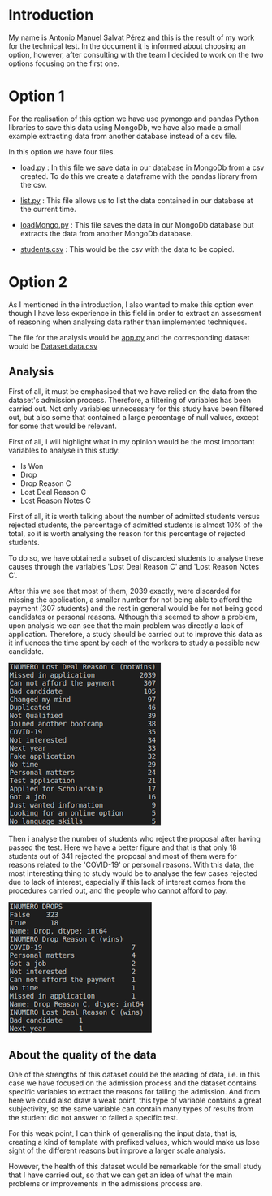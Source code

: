 # Introduction

My name is Antonio Manuel Salvat Pérez and this is the result of my work for the technical test. In the document it is informed about choosing an option, however, after consulting with the team I decided to work on the two options focusing on the first one.

# Option 1

For the realisation of this option we have use pymongo and pandas Python libraries to save this data using MongoDb, we have also made a small example extracting data from another database instead of a csv file.

In this option we have four files.

- [load.py](https://github.com/antoniosp7/ironhack/blob/master/option1/load.py) : In this file we save data in our database in MongoDb from a csv created. To do this we create a dataframe with the pandas library from the csv.

- [list.py](https://github.com/antoniosp7/ironhack/blob/master/option1/list.py) : This file allows us to list the data contained in our database at the current time.

- [loadMongo.py](https://github.com/antoniosp7/ironhack/blob/master/option1/loadMongo.py) : This file saves the data in our MongoDb database but extracts the data from another MongoDb database.

- [students.csv](https://github.com/antoniosp7/ironhack/blob/master/option1/students.csv) : This would be the csv with the data to be copied.
  

# Option 2

As I mentioned in the introduction, I also wanted to make this option even though I have less experience in this field in order to extract an assessment of reasoning when analysing data rather than implemented techniques.

The file for the analysis would be [app.py](https://github.com/antoniosp7/ironhack/blob/master/option2/app.py) and the corresponding dataset would be [Dataset.data.csv](https://github.com/antoniosp7/ironhack/blob/master/option2/Dataset-data.csv)

## Analysis

First of all, it must be emphasised that we have relied on the data from the dataset's admission process. Therefore, a filtering of variables has been carried out. Not only variables unnecessary for this study have been filtered out, but also some that contained a large percentage of null values, except for some that would be relevant.

First of all, I will highlight what in my opinion would be the most important variables to analyse in this study:

- Is Won
- Drop
- Drop Reason C
- Lost Deal Reason C
- Lost Reason Notes C

First of all, it is worth talking about the number of admitted students versus rejected students, the percentage of admitted students is almost 10% of the total, so it is worth analysing the reason for this percentage of rejected students.

To do so, we have obtained a subset of discarded students to analyse these causes through the variables 'Lost Deal Reason C' and 'Lost Reason Notes C'.

After this we see that most of them, 2039 exactly, were discarded for missing the application, a smaller number for not being able to afford the payment (307 students) and the rest in general would be for not being good candidates or personal reasons. Although this seemed to show a problem, upon analysis we can see that the main problem was directly a lack of application.
Therefore, a study should be carried out to improve this data as it influences the time spent by each of the workers to study a possible new candidate.

![Lost Reasons](https://github.com/antoniosp7/ironhack/blob/master/images/lostReasons.png)

Then i analyse the number of students who reject the proposal after having passed the test. Here we have a better figure and that is that only 18 students out of 341 rejected the proposal and most of them were for reasons related to the 'COVID-19' or personal reasons.
With this data, the most interesting thing to study would be to analyse the few cases rejected due to lack of interest, especially if this lack of interest comes from the procedures carried out, and the people who cannot afford to pay.

![Number of drops](https://github.com/antoniosp7/ironhack/blob/master/images/numberDrops.png)


## About the quality of the data

One of the strengths of this dataset could be the reading of data, i.e. in this case we have focused on the admission process and the dataset contains specific variables to extract the reasons for failing the admission. And from here we could also draw a weak point, this type of variable contains a great subjectivity, so the same variable can contain many types of results from the student did not answer to failed a specific test.

For this weak point, I can think of generalising the input data, that is, creating a kind of template with prefixed values, which would make us lose sight of the different reasons but improve a larger scale analysis. 

However, the health of this dataset would be remarkable for the small study that I have carried out, so that we can get an idea of what the main problems or improvements in the admissions process are.